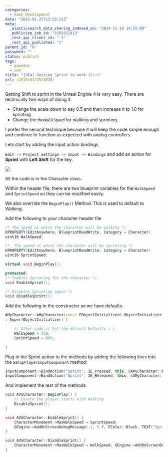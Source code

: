 ```yaml
---
categories:
  - Game Development
date: "2015-01-25T13:29:21Z"
meta:
  _elasticsearch_data_sharing_indexed_on: "2024-11-18 14:55:00"
  _publicize_job_id: "5185852413"
  _rest_api_client_id: "-1"
  _rest_api_published: "1"
parent_id: "0"
password: ""
status: publish
tags:
  - gamedev
  - ue4
title: "[UE4] Getting Sprint to work (C++)"
url: /2015/01/25/1038/
---
```


Getting Shift to sprint in the Unreal Engine 4 is very easy. There are
technically two ways of doing it.

- Change the scale down to say 0.5 and then increase it to 1.0 for sprinting
- Change the `MaxWalkSpeed` for walking and sprinting.

I prefer the second technique because it will keep the code simple enough and
continue to function as expected with analog controllers.

Lets start by adding the input action bindings

`Edit -> Project Settings -> Input -> Bindings` and add an action for **Sprint**
with **Left Shift** for the key.

![](/assets/2015/01/Sprint%2520Keybinding.png)

All the code is in the Character class.

Within the header file, there are two blueprint variables for the `WalkSpeed`
and `SprintSpeed` so they can be modified easily.

We also override the `BeginPlay()` Method. This is used to default to Walking.

Add the following to your character header file

```cpp
/* The speed at which the character will be walking */
UPROPERTY(EditAnywhere, BlueprintReadWrite, Category = Character)
uint16 WalkSpeed;

/*_ The speed at which the character will be sprinting */
UPROPERTY(EditAnywhere, BlueprintReadWrite, Category = Character)
uint16 SprintSpeed;

virtual void BeginPlay();

protected:
/* Enables Sprinting for the character */
void EnableSprint();

/* Disables Sprinting again */
void DisableSprint();
```

Add the following to the constructor so we have defaults

```cpp
AMyCharacter::AMyCharacter(const FObjectInitializer& ObjectInitializer)
: Super(ObjectInitializer) {

    // Other code // Set the default Defaults ;-)
    WalkSpeed = 250;
    SprintSpeed = 600;

}

```

Plug in the Sprint action to the methods by adding the following lines into
the `SetupPlayerInputComponent` method:

```cpp
InputComponent->BindAction("Sprint", IE_Pressed, this, &AMyCharacter::EnableSprint);
InputComponent->BindAction("Sprint", IE_Released, this, &AMyCharacter::DisableSprint);
```

And implement the rest of the methods

```cpp
void AVSCharacter::BeginPlay() {
    // Ensure the player starts with Walking
    DisableSprint();
}

void AVSCharacter::EnableSprint() {
    CharacterMovement->MaxWalkSpeed = SprintSpeed;
    GEngine->AddOnScreenDebugMessage(-1, 5.f, FColor::Black, TEXT("Sprintin"));
}

void AVSCharacter::DisableSprint() {
    CharacterMovement->MaxWalkSpeed = WalkSpeed; GEngine->AddOnScreenDebugMessage(-1, 5.f, FColor::Black, TEXT("Walkin"));
}
```
